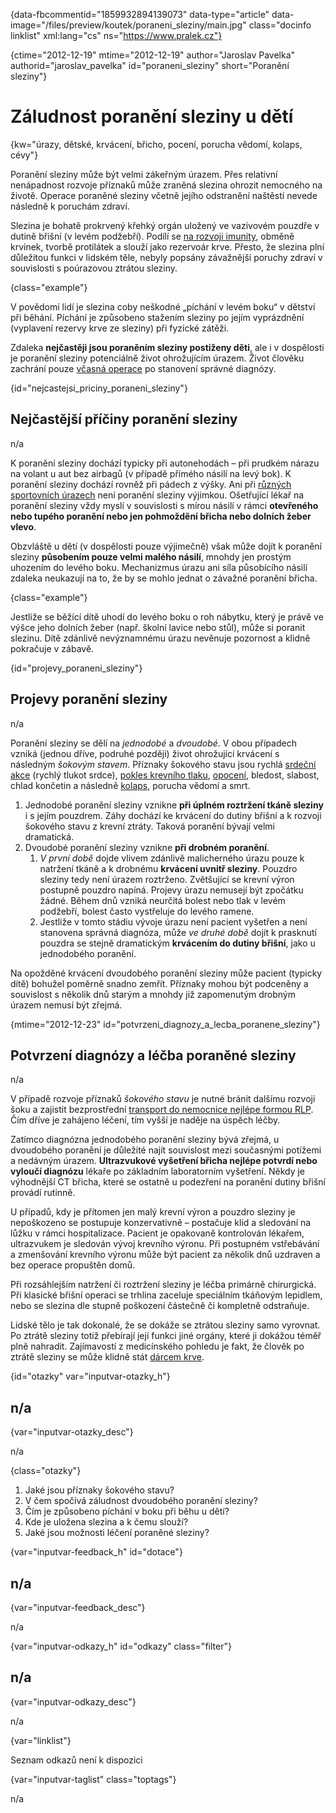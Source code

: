 
{data-fbcommentid="1859932894139073" data-type="article" data-image="/files/preview/koutek/poraneni_sleziny/main.jpg" class="docinfo linklist" xml:lang="cs" ns="https://www.pralek.cz"}

{ctime="2012-12-19" mtime="2012-12-19" author="Jaroslav Pavelka" authorid="jaroslav\_pavelka" id="poraneni\_sleziny" short="Poranění sleziny"}

# Záludnost poranění sleziny u dětí

<!-- generated attribute kw by user_udpatekw.sh on 2020-04-10, do not edit -->

{kw="úrazy, dětské, krvácení, břicho, pocení, porucha vědomí, kolaps, cévy"}

Poranění sleziny může být velmi zákeřným úrazem. Přes relativní nenápadnost rozvoje příznaků může zraněná slezina ohrozit nemocného na životě. Operace poraněné sleziny včetně jejího odstranění naštěstí nevede následně k poruchám zdraví.

Slezina je bohatě prokrvený křehký orgán uložený ve vazivovém pouzdře v dutině břišní (v levém podžebří). Podílí se [na rozvoji imunity][1], obměně krvinek, tvorbě protilátek a slouží jako rezervoár krve. Přesto, že slezina plní důležitou funkci v lidském těle, nebyly popsány závažnější poruchy zdraví v souvislosti s poúrazovou ztrátou sleziny.

{class="example"}

V povědomí lidí je slezina coby neškodné „píchání v levém boku“ v dětství při běhání. Píchání je způsobeno stažením sleziny po jejím vyprázdnění (vyplavení rezervy krve ze sleziny) při fyzické zátěži.

Zdaleka **nejčastěji jsou poraněním sleziny postiženy děti**, ale i v dospělosti je poranění sleziny potenciálně život ohrožujícím úrazem. Život člověku zachrání pouze [včasná operace][2] po stanovení správné diagnózy.

{id="nejcastejsi\_priciny\_poraneni_sleziny"}

## Nejčastější příčiny poranění sleziny

n/a

K poranění sleziny dochází typicky při autonehodách – při prudkém nárazu na volant u aut bez airbagů (v případě přímého násilí na levý bok). K poranění sleziny dochází rovněž při pádech z výšky. Ani při [různých sportovních úrazech][3] není poranění sleziny výjimkou. Ošetřující lékař na poranění sleziny vždy myslí v souvislosti s mírou násilí v rámci **otevřeného nebo tupého poranění nebo jen pohmoždění břicha nebo dolních žeber vlevo**.

Obzvláště u dětí (v dospělosti pouze výjimečně) však může dojít k poranění sleziny **působením pouze velmi malého násilí**, mnohdy jen prostým uhozením do levého boku. Mechanizmus úrazu ani síla působícího násilí zdaleka neukazují na to, že by se mohlo jednat o závažné poranění břicha.

{class="example"}

Jestliže se běžící dítě uhodí do levého boku o roh nábytku, který je právě ve výšce jeho dolních žeber (např. školní lavice nebo stůl), může si poranit slezinu. Dítě zdánlivě nevýznamnému úrazu nevěnuje pozornost a klidně pokračuje v zábavě.

{id="projevy\_poraneni\_sleziny"}

## Projevy poranění sleziny

n/a

Poranění sleziny se dělí na _jednodobé_ a _dvoudobé_. V obou případech vzniká (jednou dříve, podruhé později) život ohrožující krvácení s následným _šokovým stavem_. Příznaky šokového stavu jsou rychlá [srdeční akce][4] (rychlý tlukot srdce), [pokles krevního tlaku][5], [opocení][6], bledost, slabost, chlad končetin a následně [kolaps][7], porucha vědomí a smrt.

  1. Jednodobé poranění sleziny vznikne **při úplném roztržení tkáně sleziny** i s jejím pouzdrem. Záhy dochází ke krvácení do dutiny břišní a k rozvoji šokového stavu z krevní ztráty. Taková poranění bývají velmi dramatická.
  2. Dvoudobé poranění sleziny vznikne **při drobném poranění**. 
      1. _V první době_ dojde vlivem zdánlivě malicherného úrazu pouze k natržení tkáně a k drobnému **krvácení uvnitř sleziny**. Pouzdro sleziny tedy není úrazem roztrženo. Zvětšující se krevní výron postupně pouzdro napíná. Projevy úrazu nemusejí být zpočátku žádné. Během dnů vzniká neurčitá bolest nebo tlak v levém podžebří, bolest často vystřeluje do levého ramene.
      2. Jestliže v tomto stádiu vývoje úrazu není pacient vyšetřen a není stanovena správná diagnóza, může _ve druhé době_ dojít k prasknutí pouzdra se stejně dramatickým **krvácením do dutiny břišní**, jako u jednodobého poranění.

Na opožděné krvácení dvoudobého poranění sleziny může pacient (typicky dítě) bohužel poměrně snadno zemřít. Příznaky mohou být podceněny a souvislost s několik dnů starým a mnohdy již zapomenutým drobným úrazem nemusí být zřejmá.

{mtime="2012-12-23" id="potvrzeni\_diagnozy\_a\_lecba\_poranene_sleziny"}

## Potvrzení diagnózy a léčba poraněné sleziny

n/a

V případě rozvoje příznaků _šokového stavu_ je nutné bránit dalšímu rozvoji šoku a zajistit bezprostřední [transport do nemocnice nejlépe formou RLP][8]. Čím dříve je zahájeno léčení, tím vyšší je naděje na úspěch léčby.

Zatímco diagnózna jednodobého poranění sleziny bývá zřejmá, u dvoudobého poranění je důležité najít souvislost mezi současnými potížemi a nedávným úrazem. **Ultrazvukové vyšetření břicha nejlépe potvrdí nebo vyloučí diagnózu** lékaře po základním laboratorním vyšetření. Někdy je výhodnější CT břicha, které se ostatně u podezření na poranění dutiny břišní provádí rutinně.

U případů, kdy je přítomen jen malý krevní výron a pouzdro sleziny je nepoškozeno se postupuje konzervativně – postačuje klid a sledování na lůžku v rámci hospitalizace. Pacient je opakovaně kontrolován lékařem, ultrazvukem je sledován vývoj krevního výronu. Při postupném vstřebávání a zmenšování krevního výronu může být pacient za několik dnů uzdraven a bez operace propuštěn domů.

Při rozsáhlejším natržení či roztržení sleziny je léčba primárně chirurgická. Při klasické břišní operaci se trhlina zaceluje speciálním tkáňovým lepidlem, nebo se slezina dle stupně poškození částečně či kompletně odstraňuje.

Lidské tělo je tak dokonalé, že se dokáže se ztrátou sleziny samo vyrovnat. Po ztrátě sleziny totiž přebírají její funkci jiné orgány, které ji dokážou téměř plně nahradit. Zajímavostí z medicínského pohledu je fakt, že člověk po ztrátě sleziny se může klidně stát [dárcem krve][9].

{id="otazky" var="inputvar-otazky_h"}

## n/a

{var="inputvar-otazky_desc"}

n/a

{class="otazky"}

  1. Jaké jsou příznaky šokového stavu?
  2. V čem spočívá záludnost dvoudobého poranění sleziny?
  3. Čím je způsobeno píchání v boku při běhu u dětí?
  4. Kde je uložena slezina a k čemu slouží?
  5. Jaké jsou možnosti léčení poraněné sleziny?

{var="inputvar-feedback_h" id="dotace"}

## n/a

{var="inputvar-feedback_desc"}

n/a

{var="inputvar-odkazy_h" id="odkazy" class="filter"}

## n/a

{var="inputvar-odkazy_desc"}

n/a

{var="linklist"}

Seznam odkazů není k dispozici

{var="inputvar-taglist" class="toptags"}

n/a

 [1]: imunita
 [2]: nalehavost_lekarskeho_vysetreni
 [3]: pady_z_kola
 [4]: srdecni_infarkt
 [5]: krevni_tlak
 [6]: teplota
 [7]: mdloba_neboli_kolaps
 [8]: rychla_lekarska_pomoc
 [9]: darcovstvi_krve

